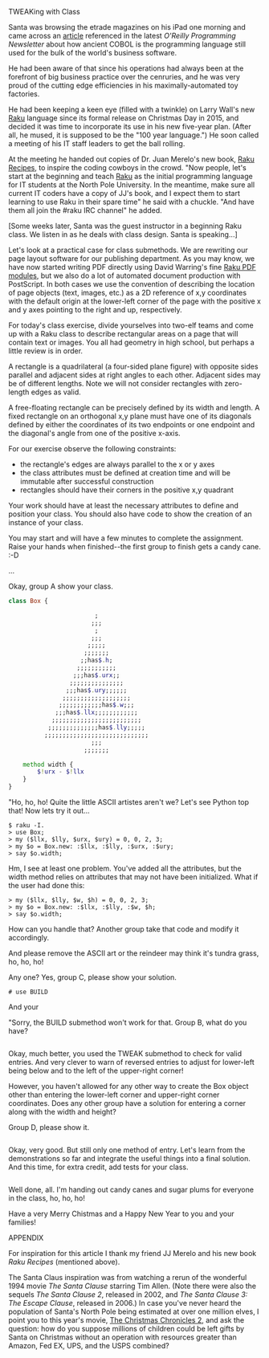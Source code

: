 TWEAKing with Class

Santa was browsing the etrade magazines on his iPad one morning and
came across an
[article](https://www.wealthsimple.com/en-ca/magazine/cobol-controls-your-money?utm_medium=email&utm_source=topic+optin&utm_campaign=awareness&utm_content=20201121+prog+nl&mkt_tok=eyJpIjoiTmpWa1pEWTJNRE13WldZNSIsInQiOiJJXC9PQ1JRQWRvdjNhMWhHS0NmdHFnVE9kNGQ0Z3h5RXpMWm0wN0VlVHFYb1pvNTRrbUdlSVE0a09CSTAxKzVuVVltbzBtUjdKb3RzYVp5Z240Q2x1WUhhQlByWmRQNUJyNFBcL0d6c0Y1NGRXbU0yWUtHQ2xtN0luR0RIV3JtWjFjIn0%3D)
referenced in the latest *O'Reilly Programming Newsletter* about how
ancient COBOL is the programming language still used for the bulk of
the world's business software.

He had been aware of that since his operations had always been at the
forefront of big business practice over the cenruries, and he was very
proud of the cutting edge efficiencies in his maximally-automated toy
factories.

He had been keeping a keen eye (filled with a twinkle) on Larry Wall's
new [Raku](https://raku.org) language since its formal release on
Christmas Day in 2015, and decided it was time to incorporate its use
in his new five-year plan. (After all, he mused, it is supposed to be
the "100 year language.") He soon called a meeting of his IT staff
leaders to get the ball rolling.

At the meeting he handed out copies of Dr. Juan Merelo's new book,
[Raku Recipes](https://www.apress.com/gp/book/9781484262573), to
inspire the coding cowboys in the crowd. "Now people, let's start at
the beginning and teach [Raku](https://raku.org) as the initial
programming language for IT students at the North Pole University. In
the meantime, make sure all current IT coders have a copy of JJ's
book, and I expect them to start learning to use Raku in their spare
time" he said with a chuckle.  "And have them all join the \#raku IRC
channel" he added.

[Some weeks later, Santa was the guest instructor in a beginning Raku class. We
listen in as he deals with class design. Santa is speaking...]

Let's look at a practical case for class submethods. We are rewriting
our page layout software for our publishing department.  As you may
know, we have now started writing PDF directly using David Warring's
fine [Raku PDF modules](https://pdf-raku.github.io), but we also do a
lot of automated document production with PostScript. In both cases we
use the convention of describing the location of page objects (text,
images, etc.) as a 2D reference of x,y coordinates with the default
origin at the lower-left corner of the page with the positive x and y
axes pointing to the right and up, respectively.

For today's class exercise, divide yourselves into two-elf teams and
come up with a Raku class to describe rectangular areas on a page that
will contain text or images. You all had geometry in high school, but
perhaps a little review is in order.

A rectangle is a quadrilateral (a four-sided plane figure) with
opposite sides parallel and adjacent sides at right angles to each
other. Adjacent sides may be of different lengths. Note we will not
consider rectangles with zero-length edges as valid.

A free-floating rectangle can be precisely defined by its width and length.
A fixed rectangle on an orthogonal x,y plane must have one of its diagonals
defined by either the coordinates of its two endpoints or one endpoint and
the diagonal's angle from one of the positive x-axis.

For our exercise observe the following constraints:

+ the rectangle's edges are always parallel to the x or y axes
+ the class attributes must be defined at creation time and will be immutable after successful construction
+ rectangles should have their corners in the positive x,y quadrant

Your work should have at least the necessary attributes to define and
position your class. You should also have code to show the creation of
an instance of your class.

You may start and will have a few minutes to complete the
assignment. Raise your hands when finished--the first group to finish
gets a candy cane. :-D

...

Okay, group A show your class.

<!-- sol 1 -->
~~~raku
class Box {

                        ;
                       ;;;
                        ;
                       ;;;
                      ;;;;;
                     ;;;;;;;
                    ;;has$.h;
                   ;;;;;;;;;;;
                  ;;;has$.urx;;
                 ;;;;;;;;;;;;;;;
                ;;;has$.ury;;;;;;
               ;;;;;;;;;;;;;;;;;;;
              ;;;;;;;;;;;;has$.w;;;
             ;;;has$.llx;;;;;;;;;;;;
            ;;;;;;;;;;;;;;;;;;;;;;;;;
           ;;;;;;;;;;;;;;has$.lly;;;;;
          ;;;;;;;;;;;;;;;;;;;;;;;;;;;;;
                       ;;;
                     ;;;;;;;

    method width {
        $!urx - $!llx
    }
}
~~~

"Ho, ho, ho! Quite the little ASCII artistes aren't we? Let's see Python top that! Now lets try it out...

<!-- test 1 -->
~~~
$ raku -I.
> use Box;
> my ($llx, $lly, $urx, $ury) = 0, 0, 2, 3;
> my $o = Box.new: :$llx, :$lly, :$urx, :$ury;
> say $o.width;
~~~

Hm, I see at least one problem. You've added all the attributes, but the width method relies on attributes
that may not have been initialized. What if the user had done this:

~~~
> my ($llx, $lly, $w, $h) = 0, 0, 2, 3;
> my $o = Box.new: :$llx, :$lly, :$w, $h;
> say $o.width;
~~~

How can you handle that? Another group take that code and modify it accordingly.

And please remove the ASCII art or the reindeer may think it's tundra grass, ho, ho, ho!

Any one? Yes, group C, please show your solution.

<!-- sol 2-->
~~~
# use BUILD
~~~

And your

"Sorry, the BUILD submethod won't work for that. Group B, what do you have?

<!-- sol 4-->
~~~
~~~

Okay, much better, you used the TWEAK submethod to check for valid entries. And very clever to warn
of reversed entries to adjust for lower-left being below and to the left of the upper-right corner!

However, you
haven't allowed for any other way to create the Box object other than entering
the lower-left corner and upper-right corner coordinates. Does any other group have a solution
for entering a corner along with the width and height?

Group D, please show it.

<!-- sol 5-->
~~~
~~~

Okay, very good. But still only one method of entry.
Let's learn from the demonstrations so far and integrate the useful things into a final
solution. And this time, for extra credit, add tests for your class.

<!-- sol 6-->
~~~
~~~

Well done, all. I'm handing out candy canes and sugar plums for everyone in the class, ho, ho, ho!

Have a very Merry Chistmas and a Happy New Year to you and your families!





APPENDIX

For inspiration for this article I thank my friend JJ Merelo and his
new book *Raku Recipes* (mentioned above).

The Santa Claus inspiration was from
watching a rerun of the wonderful 1994 movie *The Santa Clause* starring Tim Allen.
(Note there were also the sequels *The Santa Clause 2*, released in 2002, and
*The Santa Clause 3: The Escape Clause*, released in 2006.) In case you've never heard
the population of Santa's North Pole being estimated at over one million elves, I
point you to this year's movie, [The Christmas Chronicles 2](https://www.imdb.com/title/tt11057644/?ref_=fn_al_tt_1),
and ask the question: how
do you suppose millions of children could be left gifts by Santa on Christmas
without an operation with resources greater than Amazon, Fed EX, UPS, and the USPS combined?
